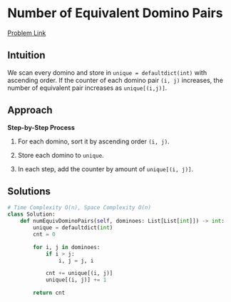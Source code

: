 **Number of Equivalent Domino Pairs**
=
[Problem Link](https://leetcode.com/problems/number-of-equivalent-domino-pairs/description)

## Intuition
We scan every domino and store in `unique = defaultdict(int)` with ascending order. If the counter of each domino pair 
`(i, j)` increases, the number of equivalent pair increases as `unique[(i,j)]`. 

## Approach
**Step-by-Step Process**

1. For each domino, sort it by ascending order `(i, j)`.

2. Store each domino to `unique`.

3. In each step, add the counter by amount of `unique[(i, j)]`.
  
## Solutions
```python
# Time Complexity O(n), Space Complexity O(n)
class Solution:
    def numEquivDominoPairs(self, dominoes: List[List[int]]) -> int:
        unique = defaultdict(int)
        cnt = 0

        for i, j in dominoes:
            if i > j:
                i, j = j, i

            cnt += unique[(i, j)]
            unique[(i, j)] += 1

        return cnt
```

